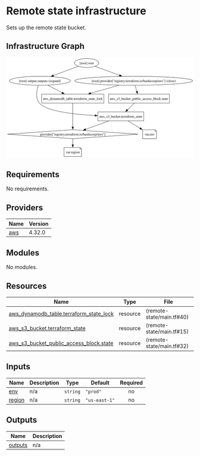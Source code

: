 # Remote state infrastructure

Sets up the remote state bucket.

## Infrastructure Graph

![terraform graph](./graph.svg)

## Requirements

No requirements.

## Providers

| Name | Version |
|------|---------|
| <a name="provider_aws"></a> [aws](#provider\_aws) | 4.32.0 |

## Modules

No modules.

## Resources

| Name | Type | File |
|------|------|------|
| [aws_dynamodb_table.terraform_state_lock](https://registry.terraform.io/providers/hashicorp/aws/latest/docs/resources/dynamodb_table) | resource | (remote-state/main.tf#40) |
| [aws_s3_bucket.terraform_state](https://registry.terraform.io/providers/hashicorp/aws/latest/docs/resources/s3_bucket) | resource | (remote-state/main.tf#15) |
| [aws_s3_bucket_public_access_block.state](https://registry.terraform.io/providers/hashicorp/aws/latest/docs/resources/s3_bucket_public_access_block) | resource | (remote-state/main.tf#32) |

## Inputs

| Name | Description | Type | Default | Required |
|------|-------------|------|---------|:--------:|
| <a name="input_env"></a> [env](#input\_env) | n/a | `string` | `"prod"` | no |
| <a name="input_region"></a> [region](#input\_region) | n/a | `string` | `"us-east-1"` | no |

## Outputs

| Name | Description |
|------|-------------|
| <a name="output_outputs"></a> [outputs](#output\_outputs) | n/a |
